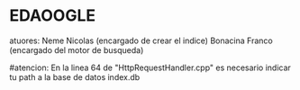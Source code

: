 # EDAOOGLE
atuores: Neme Nicolas (encargado de crear el indice)
         Bonacina Franco (encargado del motor de busqueda)

#atencion: En la linea 64 de "HttpRequestHandler.cpp" es necesario indicar tu path a la  base de datos index.db